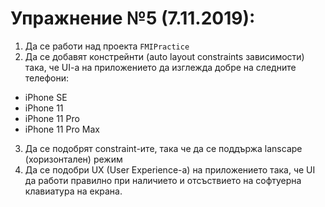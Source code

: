 # Упражнение №5 (7.11.2019):

1. Да се работи над проекта `FMIPractice`
2. Да се добавят констрейнти (auto layout constraints зависимости) така, че UI-a на приложението да изглежда добре на следните телефони:
 * iPhone SE
 * iPhone 11
 * iPhone 11 Pro
 * iPhone 11 Pro Max
3. Да се подобрят constraint-ите, така че да се поддържа lanscape (хоризонтален) режим
4. Да се подобри UX (User Experience-a) на приложението така, че UI да работи правилно при наличието и отсъствието на софтуерна клавиатура на екрана. 
